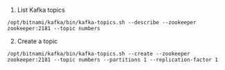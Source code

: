 
1. List Kafka topics
```
/opt/bitnami/kafka/bin/kafka-topics.sh --describe --zookeeper zookeeper:2181 --topic numbers
```

2. Create a topic
```
/opt/bitnami/kafka/bin/kafka-topics.sh --create --zookeeper zookeeper:2181 --topic numbers --partitions 1 --replication-factor 1
```